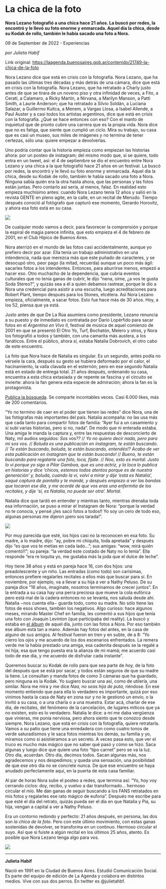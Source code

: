 # La chica de la foto

**Nora Lezano fotografió a una chica hace 21 años. La buscó por redes, la encontró y le llevó su foto enorme y enmarcada. Aquel día la chica, desde su Kodak de rollo, también le había sacado una foto a Nora.**

09 de September de 2022 - Experiencias

_por Julieta Habif_

Link original: https://laagenda.buenosaires.gob.ar/contenido/21749-la-chica-de-la-foto



Nora Lezano dice que está en crisis con la fotografía. Nora Lezano, que ha pasado las últimas tres décadas y más detrás de una cámara, dice que está en crisis con la fotografía. Nora Lezano, que ha retratado a Charly justo antes de que se tirara de un noveno piso y otra infinidad de veces, a Fito, a Cerati, a Calamaro, a Ricky Martin, a Nirvana, a Marilyn Manson, a Patti Smith, a Laurie Anderson; que ha retratado a Silvio Soldán, a Luciana Salazar, a Guillermo Kuitca, a Menem, a Vargas Llosa, a Isabel Allende, a Paul Auster y a casi todos los artistas argentinos, dice que está en crisis con la fotografía. ¿Qué se hace entonces con eso? Con el manto de inquietud que de pronto cubre una carrera que es la propia vida. Nora dice que no es fatiga, que siente que cumplió un ciclo. Mira su trabajo, su casa que es casi un museo, sus miles de imágenes y no termina de tener certezas, sólo una: quiere empezar a devolverlas.




Uno podría contar que la historia empieza como empiezan las historias ahora: por un posteo de instagram; del mismo modo que, si se quiere, todo entra en un tweet, así: el 4 de septiembre se dio el encuentro entre Nora Lezano y una chica a la que fotografió hace 21 años en un festival. La buscó por redes, la encontró y le llevó su foto enorme y enmarcada. Aquel día la chica, desde su Kodak de rollo, también le había sacado una foto a Nora. Ninguna sabía quién era la otra hasta ahora, que las personas y las fotos están juntas. Pero contarlo así sería, al menos, falaz. En realidad esto empieza muchísimo antes: cuando Nora Lezano tenía 12 años y salió en la revista GENTE en pleno agite, en la calle, en un recital de Menudo. Tiempo después conoció al fotógrafo que capturó ese momento, Gerardo Horovitz, y ahora esa foto está en su casa.




![](https://cdn.feater.me/files/images/484012/e711055a-ee6c-4e0f-b41e-33b8249456f5.jpeg)




De cualquier modo vamos a decir, para favorecer la comprensión y porque la espiral de magia parece infinita, que esto empieza el 4 de febrero de 2001, en el Club Hípico de Buenos Aires.




Nora aterrizó en el mundo de las fotos casi accidentalmente, aunque yo prefiero decir por azar. Ella tenía un trabajo administrativo en una intendencia, nada que merezca más que este puñado de caracteres, y se desocupó otro, peor pago (la mitad, recuerda) aunque un poco más ágil: sacarles fotos a los intendentes. Entonces, para aburrirse menos, empezó a hacer eso. Otro muchacho de la dependencia, que cubría eventos culturales que no tenía ganas de cubrir, le dijo “nena, oíme, ¿a vos te gusta Soda Stereo?”, y quizás sea a él a quien debamos rastrear, porque le dio a Nora una credencial para asistir a una escucha, luego acreditaciones para Robert Plant, tiempo después para los Stones, etcétera. Así Nora Lezano empieza, oficialmente, a sacar fotos. Esto fue hace más de 30 años. Hoy, a los 52, piensa que ya está.




Justo antes de que De La Rúa asumiera como presidente, Lezano renuncia a su puesto y de inmediato es contratada por Darío Lopérfido para sacar fotos en el *Argentina en Vivo II*, festival de música de aquel comienzo de 2001 en que se presentó El Otro Yo, Turf, Bochatón, Melero y otros, y Nora los fotografió a todos y también, con una camarita más austera, a los fanáticos. Entre el público, ahora sí, estaba Natalia Dobrovich, el otro cabo de este encuentro.




La foto que Nora hace de Natalia es singular. Es un segundo, antes podía no vérsele la cara, después su gesto se hubiera deformado por el calor, el hacinamiento, la valla clavada en el esternón; pero en ese segundo Natalia está en estado de entrega total. 21 años después, ordenando su casa, encuentra a esta chica extasiada y de repente se fascina y el circuito se invierte: ahora la fan genera esta especie de admiración; ahora la fan es la protagonista.




[Publica la búsqueda](https://www.instagram.com/p/CghgMGEgD-N/). Se comparte incontables veces. Casi 6.000 likes, más de 200 comentarios.




“Yo no termino de caer en el poder que tienen las redes” dice Nora, una de las fotógrafas más importantes del país. Natalia acompaña: no las usa más que cada tanto para compartir fotos de familia: “Ayer fui a un casamiento y sí subí varias historias, pero si no, nada”. De modo que ni enterada estaba. Una amiga le manda la captura y, entre las respuestas de desconcierto de Naty, mil audios seguidos: *Sos vos??* // *Yo no quiero decir nada, pero para mí sos vos.* // *Boluda es una publicación en instagram, te están buscando*. // *Te están buscando, boluda, te están buscando, entendés!? Acabo de ver esta publicación en instagram que te están buscando!* // *Bueno, te están buscando para regalarte una foto, loca, fijate.* // *Noo, esto es mortal. Justo lo vi porque yo sigo a Pilar Gamboa, que es una actriz, y la loca lo publica en historias y dice ‘chicos, estemos todos atentos porque es de nuestra generación’ y, boluda, cuando la vi, volví a mirar y dije ‘esta es Natalia’, saqué captura de pantalla y te mandé, y después empiezo a ver las bandas que tocaron ese día, y me acordé de que vos eras una enfermita de los recitales, y dije ‘sí, es Natalia, no puede ser otra’. Mortal.*




Natalia dice que tardó en entender y mientras tanto, mientras drenaba toda esa información, se puso a mirar el Instagram de Nora: “porque la verdad no te conocía, y pensé ¡¡les sacó fotos a todos!! Yo soy un cero de todo eso, algunas personas me dijeron ¡pero sos tarada!”.




![](https://cdn.feater.me/files/images/483749/605d28e6-11e5-4699-8513-7e3814106fd6.jpeg)




Por muy parecida que esté, los hijos casi no la reconocen en esa foto. Su madre, a lo madre, dijo: “ay, pobre mi chiquita, toda apretada” y después dijo “es que vos te metías en cada lado…”; sus amigas: “wow, mirá quién comentó!!”; su pareja: “la verdad este costado de Naty no lo tenía”. Ella responde “era re loquita yo, me gustaba más la joda que el dulce de leche”.




Hoy tiene 38 años y está en pareja hace 16, con dos hijos: una preadolescente y un niño. Las entradas (como todo) son carísimas, entonces prefiere regalarles recitales a ellos más que buscar para sí. En noviembre, por ejemplo, va a llevar a su hija a ver a Nathy Peluso. De su pareja dice “16 años, imaginate, nosotros terminamos de crecer juntos”. En la entrada a su casa hay una perra preciosa que mueve la cola eufórica pero está mal de la cadera entonces no se levanta, nos saluda desde ahí. Natalia −nos cuenta ella− guarda todo, como su madre. No sólo tiene las fotos de esos shows, también los negativos. Algo curioso: hace algunos meses, mirando Master Chef en familia, les comentó a sus hijos que tenía una foto con Joaquin Levinton (que participaba del reality). La buscó y estaba en [el álbum](https://www.instagram.com/p/CgkVRilgUfW/) de aquel día, junto con las fotos a Nora. Por eso también ese álbum está tan a mano. Además hay fotos del antes, en la casa de alguno de sus amigos. Al festival fueron en tren y en subte, de a 8: “Yo cierro los ojos y me acuerdo de los dos escenarios enfrentados. La remera verde me la había prestado una amiga, esa cadenita después se la regalé a mi hija, esa que tengo puesta era la alianza de mi mamá; me acuerdo casi todo de ese día, y me acuerdo de disfrutar cada instante”.




Queremos buscar su Kodak de rollo para que sea parte de *hoy,* de la foto del después que se está por sacar, y todos están seguros de que su madre la tiene. Le consultan y manda fotos de como 3 cámaras que ha guardado, pero ninguna es la Kodak. Yo sugiero buscar una así, como de utilería, una similar. Nora me mira y me dice *Naa, no seas hija de puta*, riéndose. En ese momento entiendo que para ella lo verdadero es importante, quizá por eso vinimos hasta la casa de Naty en zona sur y no le gestionó un envío, o la invitó a su casa, o a una charla o a una muestra. Estar acá, charlar de ese día, de recitales, del fenómeno de la cancelación, de lugares míticos que ya no existen, esto es lo verdadero. Natalia le dice: a mí me daba vergüenza que vinieras, me ponía nerviosa, pero ahora siento que te conozco desde siempre. Nora Lezano, que está en crisis con la fotografía, quiere retratarla. Vamos a su patio que tiene una enredadera con como cuatro tonos de verde saturadísimos y le saca fotos mientras los demás, su familia y yo, miramos como si asistiéramos a un secreto. A veces pasa esto, que ver el truco es mucho más mágico que no saber qué pasó y cómo se hizo. Saca algunas y luego dice que quiere una foto “tipo carnet” pero se va la luz. Otro día, acuerdan. Otro día, decimos todos. Sacan algunas más, nos agradecemos y nos despedimos; y queda una sensación, una posibilidad de que ese otro día no se concrete nunca. De que ese encuentro se haya anudado perfectamente aquí, en la puerta de esta casa familiar.




Al par de horas Nora sube el posteo a redes, que termina así: “Yo, hoy voy cerrando ciclos: doy, recibo, y vuelvo a dar transformado... hermoso circular el mío. Me dan ganas de seguir buscando a los FANS retratados en mis fotos y regalarles ese rato mágico de euforia”. Después me escribe para que esté el día del retrato, quizás pueda ser el día en que Natalia y Pía, su hija, vengan a capital a ver a Nathy Peluso.




Era un contorno redondo y perfecto: 21 años después, en persona, las dos son *la chica de la foto*. Pero con este último movimiento, con estas ganas sostenidas de devolver, se transforma en un continuo. Hermoso circular el suyo. Así que si fuiste a algún recital en los últimos 25 años, atento. Es posible que Nora Lezano tenga algo para vos.




![](https://cdn.feater.me/files/images/484016/247fc506-9938-44d9-9d03-108db37d0157.jpeg)




---




**Julieta Habif**




Nació en 1991 en la Ciudad de Buenos Aires. Estudió Comunicación Social. Es parte del equipo de edición de La Agenda y colabora en distintos medios. Vive con sus dos perros. En twitter es @julietahbf.



